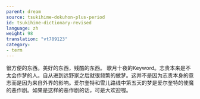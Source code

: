 ```yaml
---
parent: dream
source: tsukihime-dokuhon-plus-period
id: tsukihime-dictionary-revised
language: zh
weight: 98
translation: "vt789123"
category:
- term
---
```


很方便的东西。美好的东西，残酷的东西。
歌月十夜的Keyword。志贵本来是不太会作梦的人。自从进到远野家之后就很频繁的做梦。这并不是因为志贵本身的意志而是因为来自外界的影响。爱尔奎特和雪儿路线中第五天的梦是爱尔奎特的使魔的恶作剧。如果是这样的恶作剧的话，可是大欢迎喔。
